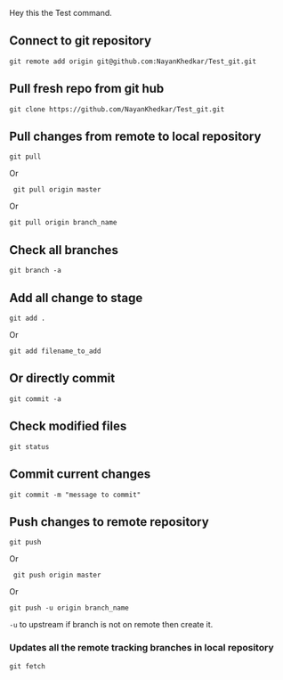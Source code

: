 Hey this the Test command.

## Connect to git repository

```git remote add origin git@github.com:NayanKhedkar/Test_git.git```

## Pull fresh repo from git hub

```git clone https://github.com/NayanKhedkar/Test_git.git```


## Pull changes from remote to local repository

```git pull ```

Or

``` git pull origin master```

Or

``` git pull origin branch_name ```
 
## Check all branches

```git branch -a```

## Add all change to stage

```git add .```
 
Or

```git add filename_to_add```

## Or directly commit

```git commit -a```

## Check modified files
```git status```

## Commit current changes 

```git commit -m "message to commit"```

## Push changes to remote repository

```git push ```

Or

``` git push origin master```

Or

``` git push -u origin branch_name ```

 ```-u``` to upstream if branch is not on remote then create it. 

### Updates all the remote tracking branches in local repository

``` git fetch ```
